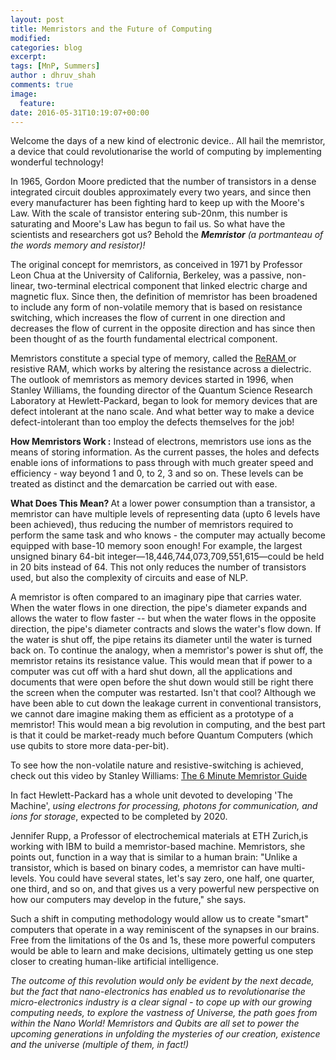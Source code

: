 ```yaml
---
layout: post
title: Memristors and the Future of Computing
modified:
categories: blog
excerpt:
tags: [MnP, Summers]
author : dhruv_shah
comments: true
image:
  feature:
date: 2016-05-31T10:19:07+00:00
---
```

Welcome the days of a new kind of electronic device.. All hail the memristor, a device that could revolutionarise the world of computing by implementing wonderful technology!


In 1965, Gordon Moore predicted that the number of transistors in a dense integrated circuit doubles approximately every two years, and since then every manufacturer has been fighting hard to keep up with the Moore's Law. With the scale of transistor entering sub-20nm, this number is saturating and Moore's Law has begun to fail us. So what have the scientists and researchers got us? Behold the <i> <b>Memristor</b>  (a portmanteau of the words memory and resistor)!</i>

The original concept for memristors, as conceived in 1971 by Professor Leon Chua at the University of California, Berkeley, was a passive, non-linear, two-terminal electrical component that linked electric charge and magnetic flux. Since then, the definition of memristor has been broadened to include any form of non-volatile memory that is based on resistance switching, which increases the flow of current in one direction and decreases the flow of current in the opposite direction and has since then been thought of as the fourth fundamental electrical component.

Memristors constitute a special type of memory, called the <a href="https://en.wikipedia.org/wiki/Resistive_random-access_memory"> ReRAM </a> or resistive RAM, which works by altering the resistance across a dielectric. The outlook of memristors as memory devices started in 1996, when Stanley Williams, the founding director of the Quantum Science Research Laboratory at Hewlett-Packard, began to look for memory devices that are defect intolerant at the nano scale. And what better way to make a device defect-intolerant than too employ the defects themselves for the job!

<b> How Memristors Work :</b> Instead of electrons, memristors use ions as the means of storing information. As the current passes, the holes and defects enable ions of informations to pass through with much greater speed and efficiency - way beyond 1 and 0, to 2, 3 and so on. These levels can be treated as distinct and the demarcation be carried out with ease.

<b> What Does This Mean? </b> At a lower power consumption than a transistor, a memristor can have multiple levels of representing data (upto 6 levels have been achieved), thus reducing the number of memristors required to perform the same task and who knows - the computer may actually become equipped with base-10 memory soon enough! For example, the largest unsigned binary 64-bit ­integer—18,446,744,073,709,551,615—could be held in 20 bits instead of 64. This not only reduces the number of transistors used, but also the complexity of circuits and ease of NLP.

A memristor is often compared to an imaginary pipe that carries water. When the water flows in one direction, the pipe's diameter expands and allows the water to flow faster -- but when the water flows in the opposite direction, the pipe's diameter contracts and slows the water's flow down. If the water is shut off, the pipe retains its diameter until the water is turned back on. To continue the analogy, when a  memristor's power is shut off, the memristor retains its resistance value. This would mean that if power to a computer was cut off with a hard shut down,  all the applications and documents that were open before the shut down would still be right there the screen when the computer was restarted. Isn't that cool? Although we have been able to cut down the leakage current in conventional transistors, we cannot dare imagine making them as efficient as a prototype of a memristor! This would mean a big revolution in computing, and the best part is that it could be market-ready much before Quantum Computers (which use qubits to store more data-per-bit).

To see how the non-volatile nature and resistive-switching is achieved, check out this video by Stanley Williams: <a href="https://www.youtube.com/watch?v=rvA5r4LtVnc"> The 6 Minute Memristor Guide</a>

In fact Hewlett-Packard has a whole unit devoted to developing 'The Machine', *using electrons for processing, photons for communication, and ions for storage*, expected to be completed by 2020.

Jennifer Rupp, a Professor of electrochemical materials at ETH Zurich,is working with IBM to build a memristor-based machine. Memristors, she points out, function in a way that is similar to a human brain: "Unlike a transistor, which is based on binary codes, a memristor can have multi-levels. You could have several states, let's say zero, one half, one quarter, one third, and so on, and that gives us a very powerful new perspective on how our computers may develop in the future," she says.

Such a shift in computing methodology would allow us to create "smart" computers that operate in a way reminiscent of the synapses in our brains. Free from the limitations of the 0s and 1s, these more powerful computers would be able to learn and make decisions, ultimately getting us one step closer to creating human-like artificial intelligence.

<i>The outcome of this revolution would only be evident by the next decade, but the fact that nano-electronics has enabled us to revolutionarise the micro-electronics industry is a clear signal - to cope up with our growing computing needs, to explore the vastness of Universe, the path goes from within the Nano World! Memristors and Qubits are all set to power the upcoming generations in unfolding the mysteries of our creation, existence and the universe (multiple of them, in fact!)</i>

